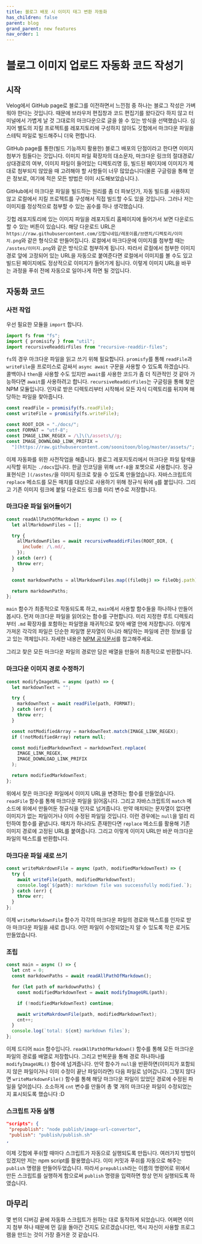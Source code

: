 ```yaml
---
title: 블로그 배포 시 이미지 태그 변환 자동화
has_children: false
parent: blog
grand_parent: new features
nav_order: 1
---
```


# 블로그 이미지 업로드 자동화 코드 작성기

## 시작

Velog에서 GitHub page로 블로그를 이전하면서 느낀점 중 하나는 블로그 작성은 가벼워야 한다는 것입니다. 때문에 브라우저 편집창과 코드 편집기를 왔다갔다 하지 않고 터미널에서 가볍게 날 것 그대로의 마크다운으로 글을 쓸 수 있는 방식을 선택했습니다. 심지어 별도의 지킬 프로젝트를 레포지토리에 구성하지 않아도 깃헙에서 마크다운 파일을 스테틱 파일로 빌드해주니 더욱 편합니다.

GitHub page를 통한(빌드 기능까지 활용한) 블로그 배포의 단점이라고 한다면 이미지 첨부가 힘들다는 것입니다. 이미지 파일 확장자의 대소문자, 마크다운 링크의 절대경로/상대경로의 여부, 이미지 파일이 들어있는 디렉토리명 등, 빌드된 페이지에 이미지가 제대로 첨부되지 않았을 때 고려해야 할 사항들이 너무 많았습니다(물론 구글링을 통해 얻은 정보로, 여기에 적은 모든 방법은 이미 시도해보았습니다.).

GitHub에서 마크다운 파일을 빌드하는 원리를 좀 더 파보던가, 자동 빌드를 사용하지 않고 로컬에서 지킬 프로젝트를 구성해서 직접 빌드할 수도 있을 것입니다. 그러나 저는 이미지를 정상적으로 첨부할 수 있는 꼼수를 하나 생각했습니다.

깃헙 레포지토리에 있는 이미지 파일을 레포지토리 홈페이지에 들어가서 보면 다운로드 할 수 있는 버튼이 있습니다. 해당 다운로드 URL은 `https://raw.githubusercontent.com/깃헙닉네임/레포이름/브랜치/디렉토리/이미지.png`와 같은 형식으로 만들어집니다. 로컬에서 마크다운에 이미지를 첨부할 때는 `/asstes/이미지.png`와 같은 방식으로 첨부하게 됩니다. 따라서 로컬에서 첨부한 이미지 경로 앞에 고정되어 있는 URL을 자동으로 붙여준다면 로컬에서 이미지를 볼 수도 있고 빌드된 페이지에도 정상적으로 이미지가 들어가게 됩니다. 이렇게 이미지 URL을 바꾸는 과정을 푸쉬 전에 자동으로 일어나게 하면 될 것입니다.

## 자동화 코드

### 사전 작업

우선 필요한 모듈을 `import` 합니다.

```javascript
import fs from "fs";
import { promisify } from "util";
import recursiveReaddirFiles from "recursive-readdir-files";
```

`fs`의 경우 마크다운 파일을 읽고 쓰기 위해 필요합니다. `promisfy`를 통해 `readFile`과 `writeFile`을 프로미스로 감싸서 `async await` 구문을 사용할 수 있도록 하겠습니다. 콜백이나 `then`을 사용할 수도 있지만 `await`를 사용한 코드가 좀 더 직관적인 것 같아 가능하다면 `await`를 사용하려고 합니다. `recursiveReaddirFiles`는 구글링을 통해 찾은 NPM 모듈입니다. 인자로 받은 디렉토리부터 시작해서 모든 자식 디렉토리를 뒤지며 해당하는 파일을 찾아줍니다.

```javascript
const readFile = promisify(fs.readFile);
const writeFile = promisify(fs.writeFile);

const ROOT_DIR = "./docs/";
const FORMAT = "utf-8";
const IMAGE_LINK_REGEX = /\]\(\/assets\//g;
const IMAGE_DOWNLOAD_LINK_PRIFIX =
  "](https://raw.githubusercontent.com/soonitoon/blog/master/assets/";
```

이제 자동화를 위한 사전작업을 해줍니다. 블로그 레포지토리에서 마크다운 파일 탐색을 시작할 위치는 `./docs`입니다. 한글 인코딩을 위해 `utf-8`을 포멧으로 사용합니다. 정규표현식은 `](/asstes/`을 이미지 링크로 찾을 수 있도록 만들었습니다. 자바스크립트의 `replace` 메소드를 모든 매치를 대상으로 사용하기 위해 정규식 뒤에 `g`를 붙입니다. 그리고 기존 이미지 링크에 붙일 다운로드 링크를 미리 변수로 저장합니다.

### 마크다운 파일 읽어들이기

```javascript
const readAllPathOfMarkdown = async () => {
  let allMarkdownFiles = [];

  try {
    allMarkdownFiles = await recursiveReaddirFiles(ROOT_DIR, {
      include: /\.md/,
    });
  } catch (err) {
    throw err;
  }

  const markdownPaths = allMarkdownFiles.map((fileObj) => fileObj.path);

  return markdownPaths;
};
```

`main` 함수가 최종적으로 작동되도록 하고, `main`에서 사용할 함수들을 하나하나 만들어봅시다. 먼저 마크다운 파일을 읽어오는 함수를 구현합니다. 미리 지정한 루트 디렉토리부터 `.md` 확장자를 포함하는 파일명을 재귀적으로 찾아 배열 안에 저장합니다. 이렇게 가져온 각각의 파일은 단순한 파일명 문자열이 아니라 해당하는 파일에 관한 정보를 담고 있는 객체입니다. 자세한 내용은 [NPM 공식문서](https://www.npmjs.com/package/recursive-readdir-files)를 참고해주세요.

그리고 찾은 모든 마크다운 파일의 경로만 담은 배열을 만들어 최종적으로 반환합니다.

### 마크다운 이미지 경로 수정하기

```javascript
const modifyImageURL = async (path) => {
  let markdownText = "";

  try {
    markdownText = await readFile(path, FORMAT);
  } catch (err) {
    throw err;
  }

  const notModifiedArray = markdownText.match(IMAGE_LINK_REGEX);
  if (!notModifiedArray) return null;

  const modifiedMarkdownText = markdownText.replace(
    IMAGE_LINK_REGEX,
    IMAGE_DOWNLOAD_LINK_PRIFIX
  );

  return modifiedMarkdownText;
};
```

 위에서 찾은 마크다운 파일에서 이미지 URL을 변경하는 함수를 만들었습니다. `readFile` 함수를 통해 마크다운 파일을 읽어옵니다. 그리고 자바스크립트의 `match` 메소드에 위에서 만들어둔 정규식을 인자로 넘겨줍니다. 만약 매치되는 문자열이 없다면 이미지가 없는 파일이거나 이미 수정된 파일일 것입니다. 이런 경우에는 `null`을 얼리 리턴하여 함수를 끝냅니다. 매치가 하나라도 존재한다면 `replace` 메소드를 활용해 기존 이미지 경로에 고정된 URL를 붙여줍니다. 그리고 이렇게 이미지 URL만 바꾼 마크다운 파일의 텍스트를 반환합니다.

### 마크다운 파일 새로 쓰기

```javascript
const writeMakrdownFile = async (path, modifiedMarkdownText) => {
  try {
    await writeFile(path, modifiedMarkdownText);
    console.log(`${path}: markdown file was successfully modified.`);
  } catch (err) {
    throw err;
  }
};
```

이제 `writeMarkdownFile` 함수가 각각의 마크다운 파일의 경로와 텍스트를 인자로 받아 마크다운 파일을 새로 씁니다. 어떤 파일이 수정되었는지 알 수 있도록 작은 로거도 만들었습니다.

### 조립

```javascript
const main = async () => {
  let cnt = 0;
  const markdownPaths = await readAllPathOfMarkdown();

  for (let path of markdownPaths) {
    const modifiedMarkdownText = await modifyImageURL(path);

    if (!modifiedMarkdownText) continue;

    await writeMakrdownFile(path, modifiedMarkdownText);
    cnt++;
  }
  console.log(`total: ${cnt} markdown files`);
};
```

이제 드디어 `main` 함수입니다. `readAllPathOfMarkdown()` 함수를 통해 모든 마크다운 파일의 경로를 배열로 저장합니다. 그리고 반복문을 통해 경로 하나하나를 `modifyImageURL()` 함수에 넘겨줍니다. 만약 함수가 `null`을 반환하면(이미지가 포함되지 않은 파일이거나 이미 수정이 끝난 파일이라면) 다음 파일로 넘어갑니다. 그렇지 않다면 `writeMarkdownFile()` 함수를 통해 해당 마크다운 파일이 있었던 경로에 수정된 파일을 덮어씁니다. 소소하게 `cnt` 변수를 만들어 총 몇 개의 마크다운 파일이 수정되었는지 표시되도록 했습니다 :D

### 스크립트 자동 실행

```json
"scripts": {
 "prepublish": "node publish/image-url-convertor",
 "publish": "publish/publish.sh"
,
```

이제 깃헙에 푸쉬할 때마다 스크립트가 자동으로 실행되도록 만듭니다. 여러가지 방법이 있겠지만 저는 npm script를 활용했습니다. 이미 커밋과 푸쉬를 자동으로 해주는 `publish` 명령을 만들어두었습니다. 따라서 `prepublish`라는 이름의 명령어로 위에서 만든 스크립트를 실행하게 함으로써 `publish` 명령을 입력하면 항상 먼저 실행되도록 하였습니다.

## 마무리

몇 번의 디버깅 끝에 자동화 스크립트가 원하는 대로 동작하게 되었습니다. 어쩌면 이미지 첨부 하나 때문에 먼 길을 돌아간 건지도 모르겠습니다만, 역시 자신이 사용할 프로그램을 만드는 것이 가장 즐거운 것 같습니다.

